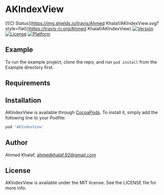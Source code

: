 # AKIndexView

[![CI Status](https://img.shields.io/travis/Ahmed Khalaf/AKIndexView.svg?style=flat)](https://travis-ci.org/Ahmed Khalaf/AKIndexView)
[![Version](https://img.shields.io/cocoapods/v/AKIndexView.svg?style=flat)](https://cocoapods.org/pods/AKIndexView)
[![License](https://img.shields.io/cocoapods/l/AKIndexView.svg?style=flat)](https://cocoapods.org/pods/AKIndexView)
[![Platform](https://img.shields.io/cocoapods/p/AKIndexView.svg?style=flat)](https://cocoapods.org/pods/AKIndexView)

## Example

To run the example project, clone the repo, and run `pod install` from the Example directory first.

## Requirements

## Installation

AKIndexView is available through [CocoaPods](https://cocoapods.org). To install
it, simply add the following line to your Podfile:

```ruby
pod 'AKIndexView'
```

## Author

Ahmed Khalaf, ahmedkhalaf.92@gmail.com

## License

AKIndexView is available under the MIT license. See the LICENSE file for more info.
